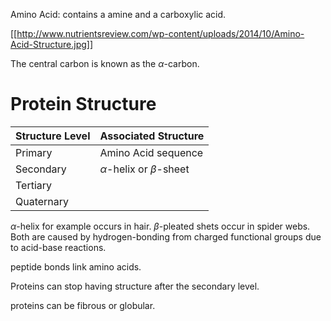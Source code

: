 

Amino Acid: contains a amine and a carboxylic acid.

[[http://www.nutrientsreview.com/wp-content/uploads/2014/10/Amino-Acid-Structure.jpg]]

The central carbon is known as the $\alpha$-carbon.

# Protein Structure

|Structure Level|Associated Structure|
|---------------|--------------------|
|Primary|Amino Acid sequence|
|Secondary|$\alpha$-helix or $\beta$-sheet|
|Tertiary||
|Quaternary||

$\alpha$-helix for example occurs in hair. $\beta$-pleated shets occur in spider webs. Both are caused by hydrogen-bonding from charged functional groups due to acid-base reactions.

peptide bonds link amino acids.

Proteins can stop having structure after the secondary level.

proteins can be fibrous or globular.